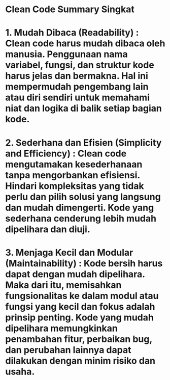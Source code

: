 # Clean Code Summary Singkat

# 1. Mudah Dibaca (Readability) : Clean code harus mudah dibaca oleh manusia. Penggunaan nama variabel, fungsi, dan struktur kode harus jelas dan bermakna. Hal ini mempermudah pengembang lain atau diri sendiri untuk memahami niat dan logika di balik setiap bagian kode.

# 2. Sederhana dan Efisien (Simplicity and Efficiency) : Clean code mengutamakan kesederhanaan tanpa mengorbankan efisiensi. Hindari kompleksitas yang tidak perlu dan pilih solusi yang langsung dan mudah dimengerti. Kode yang sederhana cenderung lebih mudah dipelihara dan diuji.

# 3. Menjaga Kecil dan Modular (Maintainability) : Kode bersih harus dapat dengan mudah dipelihara. Maka dari itu, memisahkan fungsionalitas ke dalam modul atau fungsi yang kecil dan fokus adalah prinsip penting. Kode yang mudah dipelihara memungkinkan penambahan fitur, perbaikan bug, dan perubahan lainnya dapat dilakukan dengan minim risiko dan usaha.